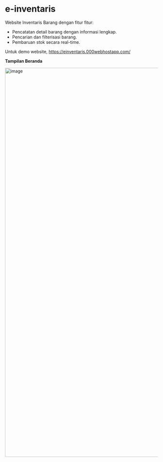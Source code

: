 # e-inventaris
Website Inventaris Barang dengan fitur fitur:
- Pencatatan detail barang dengan informasi lengkap.
- Pencarian dan filterisasi barang.
- Pembaruan stok secara real-time.

Untuk demo website, https://einventaris.000webhostapp.com/

**Tampilan Beranda**

<img width="1280" alt="image" src="https://github.com/nazrfjri/e-inventaris/assets/99811890/6c297237-12f6-4aa8-8a4e-7dc763e93a40">
